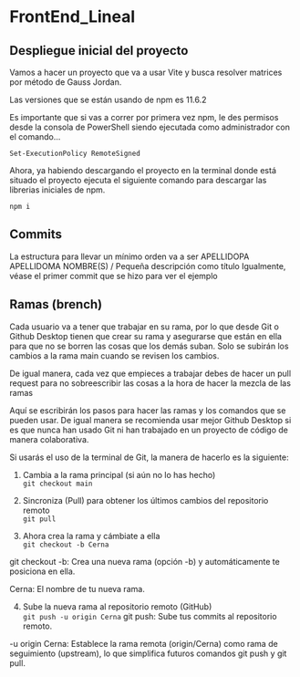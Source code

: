 # FrontEnd_Lineal

## Despliegue inicial del proyecto
Vamos a hacer un proyecto que va a usar Vite y busca resolver matrices por método de Gauss Jordan.

Las versiones que se están usando de npm es 11.6.2

Es importante que si vas a correr por primera vez npm, le des permisos desde la consola de PowerShell siendo ejecutada como administrador con el comando...<br>

`Set-ExecutionPolicy RemoteSigned`

Ahora, ya habiendo descargando el proyecto en la terminal donde está situado el proyecto ejecuta el siguiente comando para descargar las librerias iniciales de npm.<br>

`npm i`

## Commits
La estructura para llevar un mínimo orden va a ser APELLIDOPA APELLIDOMA NOMBRE(S) / Pequeña descripción como título
Igualmente, véase el primer commit que se hizo para ver el ejemplo

## Ramas (brench)
Cada usuario va a tener que trabajar en su rama, por lo que desde Git o Github Desktop tienen que crear su rama y asegurarse que están en ella para que no se borren las cosas que los demás suban. Solo se subirán los cambios a la rama main cuando se revisen los cambios.

De igual manera, cada vez que empieces a trabajar debes de hacer un pull request para no sobreescribir las cosas a la hora de hacer la mezcla de las ramas

Aquí se escribirán los pasos para hacer las ramas y los comandos que se pueden usar. De igual manera se recomienda usar mejor Github Desktop si es que nunca han usado Git ni han trabajado en un proyecto de código de manera colaborativa.

Si usarás el uso de la terminal de Git, la manera de hacerlo es la siguiente:

1. Cambia a la rama principal (si aún no lo has hecho)<br>
`git checkout main`

2. Sincroniza (Pull) para obtener los últimos cambios del repositorio remoto<br>
`git pull`

3. Ahora crea la rama y cámbiate a ella<br>
`git checkout -b Cerna`

git checkout -b: Crea una nueva rama (opción -b) y automáticamente te posiciona en ella.

Cerna: El nombre de tu nueva rama.

4. Sube la nueva rama al repositorio remoto (GitHub)<br>
`git push -u origin Cerna`
git push: Sube tus commits al repositorio remoto.

-u origin Cerna: Establece la rama remota (origin/Cerna) como rama de seguimiento (upstream), lo que simplifica futuros comandos git push y git pull.
